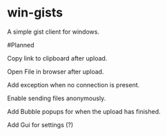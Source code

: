 win-gists
=========

A simple gist client for windows. 

#Planned

Copy link to clipboard after upload.

Open File in browser after upload.

Add exception when no connection is present.

Enable sending files anonymously. 

Add Bubble popups for when the upload has finished. 

Add Gui for settings (?)
